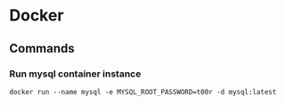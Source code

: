 # Docker

## Commands

### Run mysql container instance

```
docker run --name mysql -e MYSQL_ROOT_PASSWORD=t00r -d mysql:latest
```
